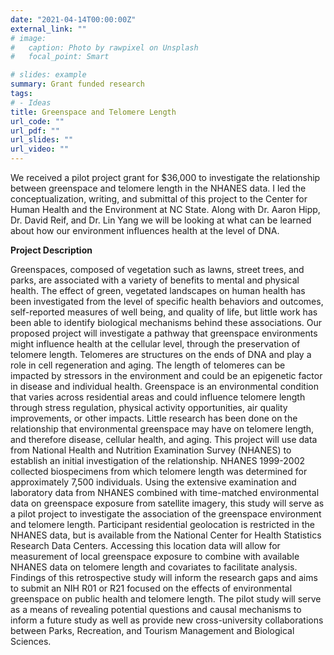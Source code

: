 ```yaml
---
date: "2021-04-14T00:00:00Z"
external_link: ""
# image:
#   caption: Photo by rawpixel on Unsplash
#   focal_point: Smart

# slides: example
summary: Grant funded research
tags:
# - Ideas
title: Greenspace and Telomere Length
url_code: ""
url_pdf: ""
url_slides: ""
url_video: ""
---
```


We received a pilot project grant for $36,000 to investigate the relationship between greenspace and telomere length in the NHANES data. I led the conceptualization, writing, and submittal of this project to the Center for Human Health and the Environment at NC State. Along with Dr. Aaron Hipp, Dr. David Reif, and Dr. Lin Yang we will be looking at what can be learned about how our environment influences health at the level of DNA.

**Project Description**

Greenspaces, composed of vegetation such as lawns, street trees, and parks, are associated with a variety of benefits to mental and physical health. The effect of green, vegetated landscapes on human health has been investigated from the level of specific health behaviors and outcomes, self-reported measures of well being, and quality of life, but little work has been able to identify biological mechanisms behind these associations. Our proposed project will investigate a pathway that greenspace environments might influence health at the cellular level, through the preservation of telomere length. Telomeres are structures on the ends of DNA and play a role in cell regeneration and aging. The length of telomeres can be impacted by stressors in the environment and could be an epigenetic factor in disease and individual health. Greenspace is an environmental condition that varies across residential areas and could influence telomere length through stress regulation, physical activity opportunities, air quality improvements, or other impacts. Little research has been done on the relationship that environmental greenspace may have on telomere length, and therefore disease, cellular health, and aging.
This project will use data from National Health and Nutrition Examination Survey (NHANES) to establish an initial investigation of the relationship. NHANES 1999-2002 collected biospecimens from which telomere length was determined for approximately 7,500 individuals. Using the extensive examination and laboratory data from NHANES combined with time-matched environmental data on greenspace exposure from satellite imagery, this study will serve as a pilot project to investigate the association of the greenspace environment and telomere length. Participant residential geolocation is restricted in the NHANES data, but is available from the National Center for Health Statistics Research Data Centers. Accessing this location data will allow for measurement of local greenspace exposure to combine with available NHANES data on telomere length and covariates to facilitate analysis.
Findings of this retrospective study will inform the research gaps and aims to submit an NIH R01 or R21 focused on the effects of environmental greenspace on public health and telomere length. The pilot study will serve as a means of revealing potential questions and causal mechanisms to inform a future study as well as provide new cross-university collaborations between Parks, Recreation, and Tourism Management and Biological Sciences.